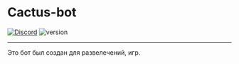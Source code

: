 # Cactus-bot
[<img alt="Discord" src="https://img.shields.io/discord/879267073077964820?label=%D0%A1%D0%B5%D1%80%D0%B2%D0%B5%D1%80&logo=Discord&logoColor=brightgreen">](https://discord.gg/Z96TJsaWZa) <img alt="version" src="https://img.shields.io/badge/%D0%92%D0%B5%D1%80%D1%81%D0%B8%D1%8F-Pre--alpha-orange"> [<img alt="" src="https://img.shields.io/badge/-%D0%9F%D1%80%D0%B8%D0%B3%D0%BB%D0%B0%D1%81%D0%B8%D1%82%D1%8C%20%D0%B1%D0%BE%D1%82%D0%B0-brightgreen">](
https://discord.com/api/oauth2/authorize?client_id=833076839244365835&permissions=8&scope=bot%20applications.commands)
___
Это бот был создан для развелечений, игр.

